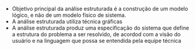 - Objetivo principal da análise estruturada é a construção de um modelo lógico, e não de um modelo físico de sistema.
- A análise estruturada utiliza técnica gráficas
-  A análise estruturada produz uma especificação do sistema que define a estrutura do problema a ser resolvido, de acordod com a visão do usuário e na linguagem que possa se entendida pela equipe técnica